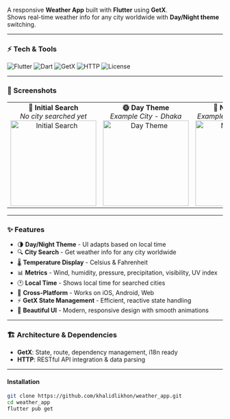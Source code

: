 A responsive **Weather App** built with **Flutter** using **GetX**.  
Shows real-time weather info for any city worldwide with **Day/Night theme** switching.

---

### ⚡ Tech & Tools
![Flutter](https://img.shields.io/badge/Flutter-3.19.5-blue?style=flat-square&logo=flutter)
![Dart](https://img.shields.io/badge/Dart-3.3.1-blue?style=flat-square&logo=dart)
![GetX](https://img.shields.io/badge/GetX-4.6.5-red?style=flat-square)
![HTTP](https://img.shields.io/badge/HTTP-0.15.0-blue?style=flat-square)
![License](https://img.shields.io/badge/License-MIT-green?style=flat-square)

---

### 📸 Screenshots

<table>
  <tr>
    <td align="center">
      <b>🔎 Initial Search</b><br><i>No city searched yet</i><br>
      <img src="https://github.com/user-attachments/assets/4f5106d3-e811-446a-9fad-252697b44659" alt="Initial Search" width="200"/>
    </td>
    <td align="center">
      <b>🌞 Day Theme</b><br><i>Example City - Dhaka</i><br>
      <img src="https://github.com/user-attachments/assets/23f978f5-d1c9-47e0-955b-b26240e121a2" alt="Day Theme" width="200"/>
    </td>
    <td align="center">
      <b>🌙 Night Theme</b><br><i>Example City - California</i><br>
      <img src="https://github.com/user-attachments/assets/48362ba2-4e48-415e-87e6-688615241800" alt="Night Theme" width="200"/>
    </td>
  </tr>
</table>

---

### ✨ Features
- 🌗 **Day/Night Theme** - UI adapts based on local time  
- 🔍 **City Search** - Get weather info for any city worldwide  
- 🌡️ **Temperature Display** - Celsius & Fahrenheit  
- 📊 **Metrics** - Wind, humidity, pressure, precipitation, visibility, UV index  
- 🕐 **Local Time** - Shows local time for searched cities  
- 📱 **Cross-Platform** - Works on iOS, Android, Web  
- ⚡ **GetX State Management** - Efficient, reactive state handling  
- 🎨 **Beautiful UI** - Modern, responsive design with smooth animations  

---

### 🏗️ Architecture & Dependencies
- **GetX**: State, route, dependency management, i18n ready  
- **HTTP**: RESTful API integration & data parsing

---

#### Installation
```bash
git clone https://github.com/khalidlikhon/weather_app.git
cd weather_app
flutter pub get
